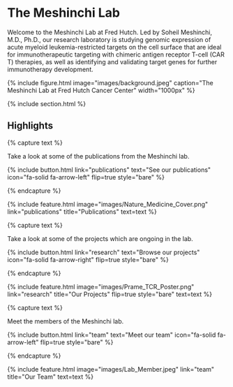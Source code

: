 ---
---

# The Meshinchi Lab

Welcome to the Meshinchi Lab at Fred Hutch. Led by Soheil Meshinchi, M.D., Ph.D., our research laboratory is studying genomic expression of acute myeloid leukemia-restricted targets on the cell surface that are ideal for immunotherapeutic targeting with chimeric antigen receptor T-cell (CAR T) therapies, as well as identifying and validating target genes for further immunotherapy development.

{%
  include figure.html
  image="images/background.jpeg"
  caption="The Meshinchi Lab at Fred Hutch Cancer Center"
  width="1000px"
%}

{% include section.html %}

## Highlights

{% capture text %}

Take a look at some of the publications from the Meshinchi lab.

{%
  include button.html
  link="publications"
  text="See our publications"
  icon="fa-solid fa-arrow-left"
  flip=true
  style="bare"
%}

{% endcapture %}

{%
  include feature.html
  image="images/Nature_Medicine_Cover.png"
  link="publications"
  title="Publications"
  text=text
%}

{% capture text %}

Take a look at some of the projects which are ongoing in the lab.

{%
  include button.html
  link="research"
  text="Browse our projects"
  icon="fa-solid fa-arrow-right"
  flip=true
  style="bare"
%}

{% endcapture %}

{%
  include feature.html
  image="images/Prame_TCR_Poster.png"
  link="research"
  title="Our Projects"
  flip=true
  style="bare"
  text=text
%}

{% capture text %}

Meet the members of the Meshinchi lab.

{%
  include button.html
  link="team"
  text="Meet our team"
  icon="fa-solid fa-arrow-left"
  flip=true
  style="bare"
%}

{% endcapture %}

{%
  include feature.html
  image="images/Lab_Member.jpeg"
  link="team"
  title="Our Team"
  text=text
%}
